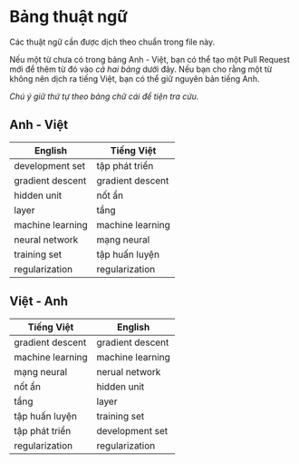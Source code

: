 # Bảng thuật ngữ

Các thuật ngữ cần được dịch theo chuẩn trong file này.

Nếu một từ chưa có trong bảng Anh - Việt, bạn có thể tạo một Pull Request mới để thêm từ đó vào _cả hai bảng_ dưới đây.
Nếu bạn cho rằng một từ không nên dịch ra tiếng Việt, bạn có thể giữ nguyên bản tiếng Anh.

*Chú ý giữ thứ tự theo bảng chữ cái để tiện tra cứu.*

## Anh - Việt

| English          | Tiếng Việt       |
| ---------------- | ---------------- |
| development set  | tập phát triển   |
| gradient descent | gradient descent |
| hidden unit      | nốt ẩn           |
| layer            | tầng             |
| machine learning | machine learning |
| neural network   | mạng neural      |
| training set     | tập huấn luyện   |
| regularization   | regularization   |



## Việt - Anh

| Tiếng Việt       | English          |
| ---------------- | ---------------- |
| gradient descent | gradient descent |
| machine learning | machine learning |
| mạng neural      | nerual network   |
| nốt ẩn           | hidden unit      |
| tầng             | layer            |
| tập huấn luyện   | training set     |
| tập phát triển   | development set  |
| regularization   | regularization   |
